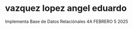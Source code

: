 # vazquez lopez angel eduardo
Implementa Base de Datos Relaciónales 4A
FEBRERO 5 2025

<script src="https://ajax.googleapis.com/ajax/libs/jquery/1.11.2/jquery.min.js"></script&gt;
<link rel="stylesheet" href="https://maxcdn.bootstrapcdn.com/bootstrap/3.3.1/css/bootstrap.min.css"&gt;
<link rel="stylesheet" href="https://maxcdn.bootstrapcdn.com/bootstrap/3.3.1/css/bootstrap-theme.min.css"&gt;
<script src="https://maxcdn.bootstrapcdn.com/bootstrap/3.3.1/js/bootstrap.min.js"></script&gt;
